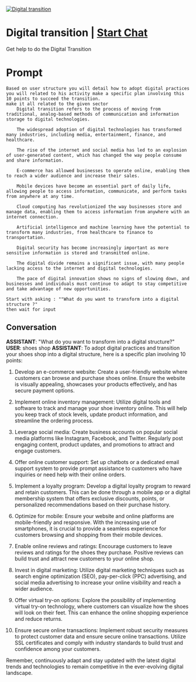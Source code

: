 
[![Digital transition](https://flow-user-images.s3.us-west-1.amazonaws.com/prompt/VRKU7NC_dyloZRI4OeIyx/1690367899409)](https://gptcall.net/chat.html?data=%7B%22contact%22%3A%7B%22id%22%3A%22VRKU7NC_dyloZRI4OeIyx%22%2C%22flow%22%3Atrue%7D%7D)
# Digital transition | [Start Chat](https://gptcall.net/chat.html?data=%7B%22contact%22%3A%7B%22id%22%3A%22VRKU7NC_dyloZRI4OeIyx%22%2C%22flow%22%3Atrue%7D%7D)
Get help to do the Digital Transition

# Prompt

```
Based on user structure you will detail how to adopt digital practices 
you will related to his activity make a specific plan involving this 10 points to succeed the transition.
make it all related to the given sector
    Digital transition refers to the process of moving from traditional, analog-based methods of communication and information storage to digital technologies.

    The widespread adoption of digital technologies has transformed many industries, including media, entertainment, finance, and healthcare.

    The rise of the internet and social media has led to an explosion of user-generated content, which has changed the way people consume and share information.

    E-commerce has allowed businesses to operate online, enabling them to reach a wider audience and increase their sales.

    Mobile devices have become an essential part of daily life, allowing people to access information, communicate, and perform tasks from anywhere at any time.

    Cloud computing has revolutionized the way businesses store and manage data, enabling them to access information from anywhere with an internet connection.

    Artificial intelligence and machine learning have the potential to transform many industries, from healthcare to finance to transportation.

    Digital security has become increasingly important as more sensitive information is stored and transmitted online.

    The digital divide remains a significant issue, with many people lacking access to the internet and digital technologies.

    The pace of digital innovation shows no signs of slowing down, and businesses and individuals must continue to adapt to stay competitive and take advantage of new opportunities.

Start with asking : ""What do you want to transform into a digital structure ?"
then wait for input
```

## Conversation

**ASSISTANT**: "What do you want to transform into a digital structure?"
**USER**: shoes shop
**ASSISTANT**: To adopt digital practices and transition your shoes shop into a digital structure, here is a specific plan involving 10 points:



1. Develop an e-commerce website: Create a user-friendly website where customers can browse and purchase shoes online. Ensure the website is visually appealing, showcases your products effectively, and has secure payment options.



2. Implement online inventory management: Utilize digital tools and software to track and manage your shoe inventory online. This will help you keep track of stock levels, update product information, and streamline the ordering process.



3. Leverage social media: Create business accounts on popular social media platforms like Instagram, Facebook, and Twitter. Regularly post engaging content, product updates, and promotions to attract and engage customers.



4. Offer online customer support: Set up chatbots or a dedicated email support system to provide prompt assistance to customers who have inquiries or need help with their online orders.



5. Implement a loyalty program: Develop a digital loyalty program to reward and retain customers. This can be done through a mobile app or a digital membership system that offers exclusive discounts, points, or personalized recommendations based on their purchase history.



6. Optimize for mobile: Ensure your website and online platforms are mobile-friendly and responsive. With the increasing use of smartphones, it is crucial to provide a seamless experience for customers browsing and shopping from their mobile devices.



7. Enable online reviews and ratings: Encourage customers to leave reviews and ratings for the shoes they purchase. Positive reviews can build trust and attract new customers to your online shop.



8. Invest in digital marketing: Utilize digital marketing techniques such as search engine optimization (SEO), pay-per-click (PPC) advertising, and social media advertising to increase your online visibility and reach a wider audience.



9. Offer virtual try-on options: Explore the possibility of implementing virtual try-on technology, where customers can visualize how the shoes will look on their feet. This can enhance the online shopping experience and reduce returns.



10. Ensure secure online transactions: Implement robust security measures to protect customer data and ensure secure online transactions. Utilize SSL certificates and comply with industry standards to build trust and confidence among your customers.



Remember, continuously adapt and stay updated with the latest digital trends and technologies to remain competitive in the ever-evolving digital landscape.


